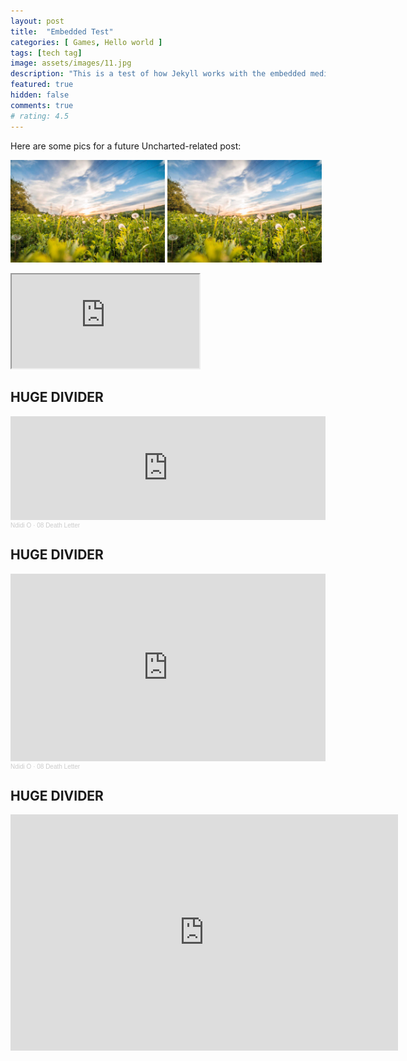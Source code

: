 ```yaml
---
layout: post
title:  "Embedded Test"
categories: [ Games, Hello world ]
tags: [tech tag]
image: assets/images/11.jpg
description: "This is a test of how Jekyll works with the embedded media."
featured: true
hidden: false
comments: true
# rating: 4.5
---
```


Here are some pics for a future Uncharted-related post:


<img src="/assets/images/8.jpg" width="49%"> <img src="/assets/images/8.jpg" width="49%"> 


<div class="embed-responsive embed-responsive-16by9">
  <iframe class="embed-responsive-item" src="https://www.youtube.com/embed/mc2hz3LJhTY" allowfullscreen></iframe>
</div>

## HUGE DIVIDER

<iframe width="100%" height="166" scrolling="no" frameborder="no" allow="autoplay" src="https://w.soundcloud.com/player/?url=https%3A//api.soundcloud.com/tracks/342693606&color=%23ff5500&auto_play=false&hide_related=false&show_comments=true&show_user=true&show_reposts=false&show_teaser=true"></iframe><div style="font-size: 10px; color: #cccccc;line-break: anywhere;word-break: normal;overflow: hidden;white-space: nowrap;text-overflow: ellipsis; font-family: Interstate,Lucida Grande,Lucida Sans Unicode,Lucida Sans,Garuda,Verdana,Tahoma,sans-serif;font-weight: 100;"><a href="https://soundcloud.com/ndidio" title="Ndidi O" target="_blank" style="color: #cccccc; text-decoration: none;">Ndidi O</a> · <a href="https://soundcloud.com/ndidio/08-death-letter" title="08 Death Letter" target="_blank" style="color: #cccccc; text-decoration: none;">08 Death Letter</a></div>

## HUGE DIVIDER

<iframe width="100%" height="300" scrolling="no" frameborder="no" allow="autoplay" src="https://w.soundcloud.com/player/?url=https%3A//api.soundcloud.com/tracks/342693606&color=%23ff5500&auto_play=false&hide_related=false&show_comments=true&show_user=true&show_reposts=false&show_teaser=true&visual=true"></iframe><div style="font-size: 10px; color: #cccccc;line-break: anywhere;word-break: normal;overflow: hidden;white-space: nowrap;text-overflow: ellipsis; font-family: Interstate,Lucida Grande,Lucida Sans Unicode,Lucida Sans,Garuda,Verdana,Tahoma,sans-serif;font-weight: 100;"><a href="https://soundcloud.com/ndidio" title="Ndidi O" target="_blank" style="color: #cccccc; text-decoration: none;">Ndidi O</a> · <a href="https://soundcloud.com/ndidio/08-death-letter" title="08 Death Letter" target="_blank" style="color: #cccccc; text-decoration: none;">08 Death Letter</a></div>

## HUGE DIVIDER


<iframe src="https://player.twitch.tv/?video=651615319&parent=93997e132818.ngrok.io" frameborder="0" allowfullscreen="true" scrolling="no" height="378" width="620"></iframe>




<!-- ![]({{ site.baseurl }}/assets/images/8.jpg) ![]({{ site.baseurl }}/assets/images/8.jpg) -->



